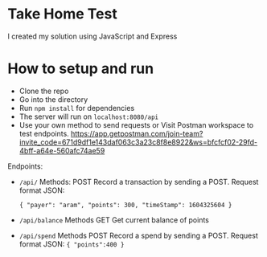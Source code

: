 # Take Home Test

I created my solution using JavaScript and Express

# How to setup and run

- Clone the repo
- Go into the directory
- Run `npm install` for dependencies
- The server will run on `localhost:8080/api`
- Use your own method to send requests or Visit Postman workspace to test endpoints. https://app.getpostman.com/join-team?invite_code=671d9df1e143daf063c3a23c8f8e8922&ws=bfcfcf02-29fd-4bff-a64e-560afc74ae59

Endpoints:

- `/api/` Methods: POST Record a transaction by sending a POST. Request
  format JSON:

  `{ "payer": "aram", "points": 300, "timeStamp": 1604325604 }`

- `/api/balance` Methods GET Get current balance of points

- `/api/spend` Methods POST Record a spend by sending a POST. Request
  format JSON: `{ "points":400 }`
